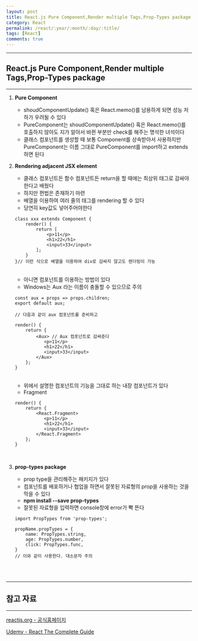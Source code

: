 ```yaml
---
layout: post
title: React.js Pure Component,Render multiple Tags,Prop-Types package
category: React
permalink: /react/:year/:month/:day/:title/
tags: [React]
comments: true
---
```


---

## React.js Pure Component,Render multiple Tags,Prop-Types package

---

1. **Pure Component**

   * shoudComponentUpdate() 혹은 React.memo()를 남용하게 되면 성능 저하가 우려될 수 있다
   * PureComponent는 shoudComponentUpdate() 혹은 React.memo()를 호출하지 않아도 지가 알아서 바뀐 부분만 check를 해주는 명석한 녀석이다
   * 클래스 컴포넌트를 생성할 때 보통 Component를 상속받아서 사용하지만 PureComponent는 이름 그대로 PureComponent를 import하고 extends하면 된다
     

2. **Rendering adjacent JSX element**

   * 클래스 컴포넌트든 함수 컴포넌트든 return을 할 때에는 최상위 태그로 감싸야한다고 배웠다
   * 하지만 편법은 존재하기 마련
   * 배열을 이용하여 여러 줄의 태그를 rendering 할 수 있다
   * 당연히 key값도 넣어주어야한다

   ```react
   class xxx extends Component {
       render() {
           return [
               <p>11</p>
               <h1>22</h1>
               <input>33</input>
           ];
       }
   }// 이런 식으로 배열을 이용하여 div로 감싸지 않고도 렌더링이 가능
   ```

   <br>

   * 아니면 컴포넌트를 이용하는 방법이 있다
   * Windows는 Aux 라는 이름이 충돌할 수 있으므로 주의

   ```react
   const aux = props => props.children;
   export default aux;
   
   // 다음과 같이 aux 컴포넌트를 준비하고
   
   render() {
       return {
           <Aux> // Aux 컴포넌트로 감싸준다
         	  <p>11</p>
              <h1>22</h1>
              <input>33</input>
           </Aux>
       };
   }
   ```

   <br>

   * 위에서 설명한 컴포넌트의 기능을 그대로 하는 내장 컴포넌트가 있다
   * Fragment

   ```react
   render() {
       return {
           <React.Fragment>
         	  <p>11</p>
              <h1>22</h1>
              <input>33</input>
           </React.Fragment>
       };
   }
   ```

   <br>

3. **prop-types package**

   * prop type을 관리해주는 패키지가 있다
   * 컴포넌트를 배포하거나 협업을 하면서 잘못된 자료형의 prop을 사용하는 것을 막을 수 있다
   * **npm install --save prop-types**
   * 잘못된 자료형을 입력하면 console창에 error가 뽝 뜬다

   ```react
   import PropTypes from 'prop-types';
   
   propName.propTypes = {
       name: PropTypes.string,
       age: PropTypes.number,
       click: PropTypes.func,
   }
   // 이와 같이 사용한다. 대소문자 주의
   ```

<br>

<br>

---

## 참고 자료

---

[reactjs.org - 공식홈페이지](https://ko.reactjs.org/tutorial/tutorial.html)

[Udemy - React The Complete Guide](https://www.udemy.com/course/react-the-complete-guide-incl-redux/)